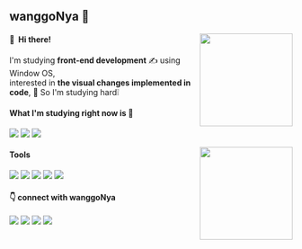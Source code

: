 ## wanggoNya 🍊

  <img align='right' src="https://github-readme-stats.vercel.app/api/top-langs/?username=wanggoNya&layout=compact" height="165">
  
#### 👋&nbsp; Hi there! 

I'm studying <b>front-end development</b> ✍️ using Window OS,
<br>interested in <b>the visual changes implemented in code</b>, 🌟 So I'm studying hard❕
  
#### What I'm studying right now is 🏃
<p>
  <img src="https://img.shields.io/badge/Java-007396?style=flat-square&logo=Java&logoColor=white"/>
  <img src="https://img.shields.io/badge/Python-3776AB?style=flat-square&logo=python&logoColor=white"/>
  <img src="https://img.shields.io/badge/JavaScript-F7DF1E?style=flat-square&logo=Javascript&logoColor=black"/>
  
</p>

  <img align='right' src="https://github-readme-stats.vercel.app/api?username=wanggoNya" height="165">

#### Tools

<p>
  <img src="https://img.shields.io/badge/VScode-007ACC?style=flat-square&logo=visualstudiocode&logoColor=white"/>
  <img src="https://img.shields.io/badge/Eclipse-2C2255?style=flat-square&logo=Eclipseide&logoColor=white"/>
  <img src="https://img.shields.io/badge/Anaconda-44A833?style=flat-square&logo=Anaconda&logoColor=white"/>
  <img src="https://img.shields.io/badge/Jupyter-F37626?style=flat-square&logo=Jupyter&logoColor=white"/>
  <img src="https://img.shields.io/badge/Git-F05032?style=flat-square&logo=Git&logoColor=white"/>
</p>
  
#### 👇 connect with wanggoNya

<p>
  <a href=https://wanggonya.tistory.com/ target="_blank"><img src="https://img.shields.io/badge/TECH BLOG-FFE4B5?style=flat-square&logo=tvtime&logoColor=black"/></a>
  <a href="mailto:tndus6384@naver.com" target="_blank"><img src="https://img.shields.io/badge/EMAIL-82E0AA?style=flat-square&logo=naver&logoColor=black"/></a>
  <a href="https://github.com/wanggoNya" target="_blank"><img src="https://img.shields.io/badge/GITHUB-D7DBDD?style=flat-square&logo=github&logoColor=black"/></a>
  <a href="https://hits.seeyoufarm.com"><img src="https://hits.seeyoufarm.com/api/count/incr/badge.svg?url=https%3A%2F%2Fgithub.com%2FwanggoNya&count_bg=%239DA09A&title_bg=%23E5BF49&icon=github.svg&icon_color=%23000000&title=Github&edge_flat=true"/></a>
  

</p>
